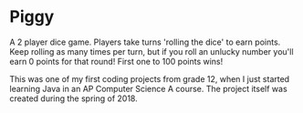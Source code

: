 # Piggy
A 2 player dice game. Players take turns 'rolling the dice' to earn points. Keep rolling as many times per turn, but if you roll an unlucky number you'll earn 0 points for that round! First one to 100 points wins!

This was one of my first coding projects from grade 12, when I just started learning Java in an AP Computer Science A course. The project itself was created during the spring of 2018.
